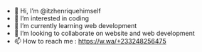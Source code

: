 - 👋 Hi, I’m @itzhenriquehimself
- 👀 I’m interested in coding
- 🌱 I’m currently learning web development
- 💞️ I’m looking to collaborate on website and web development
- 📫 How to reach me : https://w.wa/+233248256475

<!---
itzhenriquehimself/itzhenriquehimself is a ✨ special ✨ repository because its `README.md` (this file) appears on your GitHub profile.
You can click the Preview link to take a look at your changes.
--->
